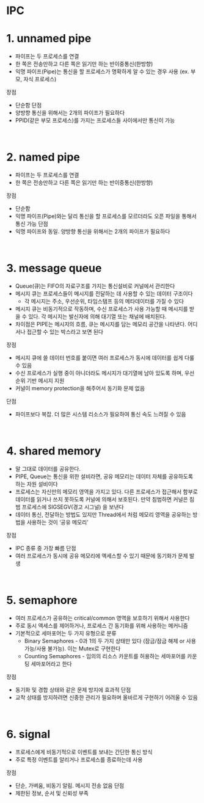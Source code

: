 # IPC 
# 1. unnamed pipe
- 파이프는 두 프로세스를 연결
- 한 쪽은 전송만하고 다른 쪽은 읽기만 하는 반이중통신(한방향)
- 익명 파이프(Pipe)는 통신을 할 프로세스가 명확하게 알 수 있는 경우 사용 (ex. 부모, 자식 프로세스)

장점
- 단순함
단점 
- 양방향 통신을 위해서는 2개의 파이프가 필요하다
- PPID(같은 부모 프로세스)를 가지는 프로세스들 사이에서만 통신이 가능

<br>

# 2. named pipe
- 파이프는 두 프로세스를 연결
- 한 쪽은 전송만하고 다른 쪽은 읽기만 하는 반이중통신(한방향)

장점
- 단순함
- 익명 파이프(Pipe)와는 달리 통신을 할 프로세스를 모르더라도 오픈 파일을 통해서 통신 가능
단점 
- 익명 파이프와 동일. 양방향 통신을 위해서는 2개의 파이프가 필요하다

<br>

# 3. message queue
- Queue(큐)는 FIFO의 자료구조를 가지는 통신설비로 커널에서 관리한다
- 메시지 큐는 프로세스들이 메시지를 전달하는 데 사용할 수 있는 데이터 구조이다
    - 각 메시지는 주소, 우선순위, 타임스탬프 등의 메타데이터를 가질 수 있다
- 메시지 큐는 비동기적으로 작동하며, 수신 프로세스가 사용 가능할 때 메시지를 받을 수 있다. 각 메시지는 발신자에 의해 대기열 또는 채널에 배치된다.
- 차이점은 PIPE는 메시지의 흐름, 큐는 메시지를 담는 메모리 공간을 나타낸다. 어디서나 접근할 수 있는 박스라고 보면 된다

장점
- 메시지 큐에 쓸 데이터 번호를 붙이면 여러 프로세스가 동시에 데이터를 쉽게 다룰 수 있음
- 수신 프로세스가 실행 중이 아니더라도 메시지가 대기열에 남아 있도록 하며, 우선순위 기반 메시지 지원
- 커널이 memory protection을 해주어서 동기화 문제 없음

단점
- 파이프보다 복잡. 더 많은 시스템 리소스가 필요하여 통신 속도 느려질 수 있음

<br>

# 4. shared memory
- 말 그대로 데이터를 공유한다.
- PIPE, Queue는 통신을 위한 설비라면, 공유 메모리는 데이터 자체를 공유하도록 하는 자원 설비이다
- 프로세스는 자신만의 메모리 영역을 가지고 있다. 다른 프로세스가 접근해서 함부로 데이터를 읽거나 쓰지 못하도록 커널에 의해서 보호된다. 만약 침범하면 커널은 침범 프로세스에 SIGSEGV(경고 시그널) 을 보낸다
- 데이터 통신, 전달하는 방법도 있지만 Thread에서 처럼 메모리 영역을 공유하는 방법을 사용하는 것이 ‘공유 메모리’

장점
- IPC 종류 중 가장 빠름
단점 
- 여러 프로세스가 동시에 공유 메모리에 액세스할 수 있기 때문에 동기화가 문제 발생

<br>

# 5. semaphore
- 여러 프로세스가 공유하는 critical/common 영역을 보호하기 위해서 사용한다
- 주로 동시 액세스를 제어하거나, 프로세스 간 동기화를 위해 사용하는 메커니즘
- 기본적으로 세마포어는 두 가지 유형으로 분류
    - Binary Semaphores - 0과 1의 두 가지 상태만 있다 (잠금/잠금 해제 or 사용 가능/사용 불가능). 이는 Mutex로 구현한다
    - Counting Semaphores - 임의의 리소스 카운트를 허용하는 세마포어를 카운팅 세마포어라고 한다 

장점
- 동기화 및 경합 상태와 같은 문제 방지에 효과적
단점
- 교착 상태를 방지하려면 신중한 관리가 필요하며 올바르게 구현하기 어려울 수 있음

<br>

# 6. signal 
- 프로세스에게 비동기적으로 이벤트를 보내는 간단한 통신 방식
- 주로 특정 이벤트를 알리거나 프로세스를 종료하는데 사용

장점
- 단순, 가벼움, 비동기 알림. 메시지 전송 없음
단점
- 제한된 정보, 순서 및 신뢰성 부족